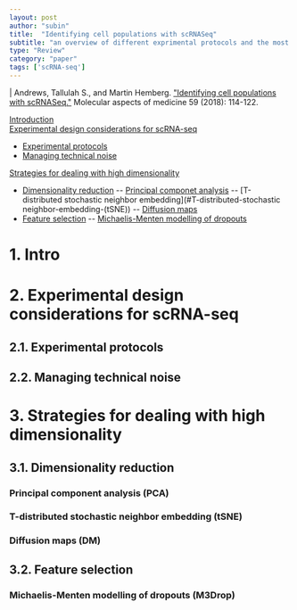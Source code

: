 ```yaml
---
layout: post
author: "subin"
title:  "Identifying cell populations with scRNASeq"
subtitle: "an overview of different exprimental protocols and the most popular methods for facilitatin ghe computational analysis."
type: "Review"
category: "paper"
tags: ['scRNA-seq']
---
```

| Andrews, Tallulah S., and Martin Hemberg. ["Identifying cell populations with scRNASeq."](https://doi.org/10.1016/j.mam.2017.07.002) Molecular aspects of medicine 59 (2018): 114-122.

[Introduction](#1.-Intro)<br/>
[Experimental design considerations for scRNA-seq](#2.-Experimental-design-considerations-for-scRNA-seq)
- [Experimental protocols](#2.1.-Experimental-protocols)
- [Managing technical noise](#2.2.-Managing-technical-noise)

[Strategies for dealing with high dimensionality](#3.-Strategies-for-dealing-with-high-dimensionality)
- [Dimensionality reduction](#3.1.-Dimensionality-reduction)
-- [Principal componet analysis](#Principal-component-analysis-(PCA))
-- [T-distributed stochastic neighbor embedding](#T-distributed-stochastic neighbor-embedding-(tSNE))
-- [Diffusion maps](#Diffusion-maps-(DM))
- [Feature selection](#3.2.-Feature-selection)
-- [Michaelis-Menten modelling of dropouts](#Michaelis-Menten-modelling-of-dropouts-(M3Drop))





















# 1. Intro
# 2. Experimental design considerations for scRNA-seq
## 2.1. Experimental protocols
## 2.2. Managing technical noise
# 3. Strategies for dealing with high dimensionality
## 3.1. Dimensionality reduction
### Principal component analysis (PCA) 
### T-distributed stochastic neighbor embedding (tSNE)
### Diffusion maps (DM)
## 3.2. Feature selection
### Michaelis-Menten modelling of dropouts (M3Drop)

